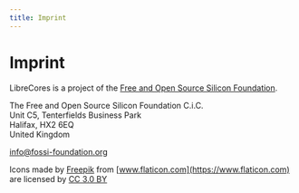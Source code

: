 ```yaml
---
title: Imprint
---
```

# Imprint

LibreCores is a project of the [Free and Open Source Silicon Foundation](https://www.fossi-foundation.org).

The Free and Open Source Silicon Foundation C.i.C.<br/>
Unit C5, Tenterfields Business Park<br/>
Halifax, HX2 6EQ<br/>
United Kingdom

[info@fossi-foundation.org](mailto:info@fossi-foundation.org)

Icons made by [Freepik](https://www.freepik.com) from [www.flaticon.com](https://www.flaticon.com) are licensed by [CC 3.0 BY](https://creativecommons.org/licenses/by/3.0/)
